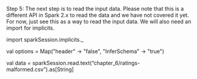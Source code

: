 
Step 5: The next step is to read the input data. Please note that this is a different API in Spark 2.x to read the data and we have not covered it yet. For now, just see this as a way to read the input data. We will also need an import for implicits.

import sparkSession.implicits._

val options = Map("header" -> "false", "InferSchema" -> "true")

val data = sparkSession.read.text(“chapter_6/ratings-malformed.csv”).as[String]

